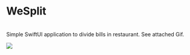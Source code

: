 # WeSplit
 
<br />
Simple SwiftUI application to divide bills in restaurant. See attached Gif.

![](https://github.com/leonrevon/WeSplit/blob/main/We_Split.GIF)
